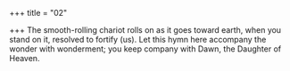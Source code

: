 +++
title = "02"

+++
 The smooth-rolling chariot rolls on as it goes toward earth, when you  stand on it, resolved to fortify (us).
Let this hymn here accompany the wonder with wonderment; you keep  company with Dawn, the Daughter of Heaven.